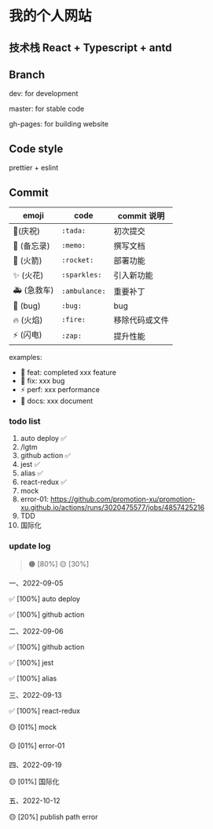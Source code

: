 # 我的个人网站

## 技术栈 React + Typescript + antd

## Branch

dev: for development

master: for stable code

gh-pages: for building website

## Code style

prettier + eslint

## Commit

| emoji       | code          | commit 说明    |
| ----------- | ------------- | -------------- |
| 🎉(庆祝)    | `:tada:`      | 初次提交       |
| 📝 (备忘录) | `:memo:`      | 撰写文档       |
| 🚀 (火箭)   | `:rocket:`    | 部署功能       |
| ✨ (火花)   | `:sparkles:`  | 引入新功能     |
| 🚑 (急救车) | `:ambulance:` | 重要补丁       |
| 🐛 (bug)    | `:bug:`       | bug            |
| 🔥 (火焰)   | `:fire:`      | 移除代码或文件 |
| ⚡ (闪电)   | `:zap:`       | 提升性能       |

examples:

- :rocket: feat: completed xxx feature
- :bug: fix: xxx bug
- :zap: perf: xxx performance
- :memo: docs: xxx document

### todo list

1. auto deploy ✅
2. /lgtm
3. github action ✅
4. jest ✅
5. alias ✅
6. react-redux ✅
7. mock
8. error-01: https://github.com/promotion-xu/promotion-xu.github.io/actions/runs/3020475577/jobs/4857425216
9. TDD
10. 国际化

### update log

> 🟠 [80%]
> 🟡 [30%]

一、2022-09-05

✅ [100%] auto deploy

✅ [100%] github action

二、2022-09-06

✅ [100%] github action

✅ [100%] jest

✅ [100%] alias

三、2022-09-13

✅ [100%] react-redux

🟡 [01%] mock

🟡 [01%] error-01

四、2022-09-19

🟡 [01%] 国际化

五、2022-10-12

🟡 [20%] publish path error
